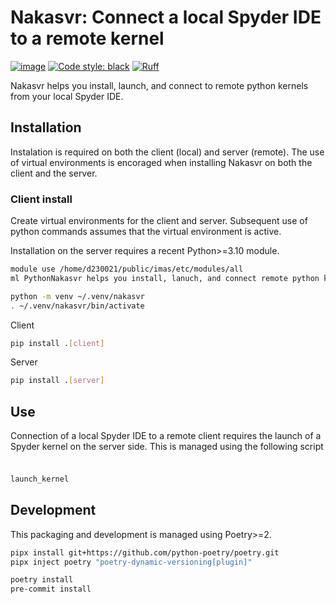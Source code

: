# Nakasvr: Connect a local Spyder IDE to a remote kernel

[![image](https://img.shields.io/badge/python-3.10%20%7C%203.11%20%7C%203.12%20%7C%203.13-blue)](https://git.iter.org/projects/EQ/repos/nova)
[![Code style: black](https://img.shields.io/badge/code%20style-black-000000.svg)](https://github.com/psf/black)
[![Ruff](https://img.shields.io/endpoint?url=https://raw.githubusercontent.com/charliermarsh/ruff/main/assets/badge/v2.json)](https://github.com/charliermarsh/ruff)

Nakasvr helps you install, launch, and connect to remote python kernels from
your local Spyder IDE.

## Installation
Instalation is required on both the client (local) and server (remote). The use of
virtual environments is encoraged when installing Nakasvr on both the client
and the server.

### Client install

Create virtual environments for the client and server. Subsequent use of python commands assumes
that the virtual environment is active.

Installation on the server requires a recent Python>=3.10 module.
```sh
module use /home/d230021/public/imas/etc/modules/all
ml PythonNakasvr helps you install, lanuch, and connect remote python kernels to your local Spyder IDE
```

```sh
python -m venv ~/.venv/nakasvr
. ~/.venv/nakasvr/bin/activate
```

Client
```sh
pip install .[client]
```

Server
```sh
pip install .[server]
```

## Use
Connection of a local Spyder IDE to a remote client requires the launch of a Spyder kernel on the server side.
This is managed using the following script

###
```sh

launch_kernel
```

## Development
This packaging and development is managed using Poetry>=2.

```sh
pipx install git+https://github.com/python-poetry/poetry.git
pipx inject poetry "poetry-dynamic-versioning[plugin]"

poetry install
pre-commit install
```
<!--stackedit_data:
eyJoaXN0b3J5IjpbMTEzNzcxMDgxMCw2Njg5NjM4MDhdfQ==
-->